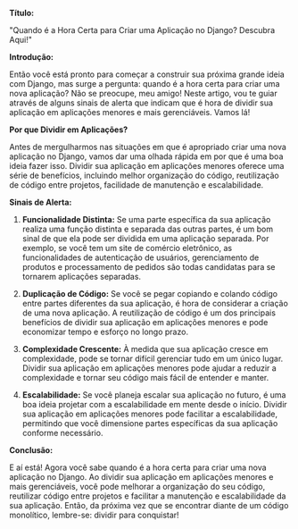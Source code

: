 **Título:**

"Quando é a Hora Certa para Criar uma Aplicação no Django? Descubra Aqui!"

**Introdução:**

Então você está pronto para começar a construir sua próxima grande ideia com Django, mas surge a pergunta: quando é a hora certa para criar uma nova aplicação? Não se preocupe, meu amigo! Neste artigo, vou te guiar através de alguns sinais de alerta que indicam que é hora de dividir sua aplicação em aplicações menores e mais gerenciáveis. Vamos lá!

**Por que Dividir em Aplicações?**

Antes de mergulharmos nas situações em que é apropriado criar uma nova aplicação no Django, vamos dar uma olhada rápida em por que é uma boa ideia fazer isso. Dividir sua aplicação em aplicações menores oferece uma série de benefícios, incluindo melhor organização do código, reutilização de código entre projetos, facilidade de manutenção e escalabilidade.

**Sinais de Alerta:**

1. **Funcionalidade Distinta:** Se uma parte específica da sua aplicação realiza uma função distinta e separada das outras partes, é um bom sinal de que ela pode ser dividida em uma aplicação separada. Por exemplo, se você tem um site de comércio eletrônico, as funcionalidades de autenticação de usuários, gerenciamento de produtos e processamento de pedidos são todas candidatas para se tornarem aplicações separadas.

2. **Duplicação de Código:** Se você se pegar copiando e colando código entre partes diferentes da sua aplicação, é hora de considerar a criação de uma nova aplicação. A reutilização de código é um dos principais benefícios de dividir sua aplicação em aplicações menores e pode economizar tempo e esforço no longo prazo.

3. **Complexidade Crescente:** À medida que sua aplicação cresce em complexidade, pode se tornar difícil gerenciar tudo em um único lugar. Dividir sua aplicação em aplicações menores pode ajudar a reduzir a complexidade e tornar seu código mais fácil de entender e manter.

4. **Escalabilidade:** Se você planeja escalar sua aplicação no futuro, é uma boa ideia projetar com a escalabilidade em mente desde o início. Dividir sua aplicação em aplicações menores pode facilitar a escalabilidade, permitindo que você dimensione partes específicas da sua aplicação conforme necessário.

**Conclusão:**

E aí está! Agora você sabe quando é a hora certa para criar uma nova aplicação no Django. Ao dividir sua aplicação em aplicações menores e mais gerenciáveis, você pode melhorar a organização do seu código, reutilizar código entre projetos e facilitar a manutenção e escalabilidade da sua aplicação. Então, da próxima vez que se encontrar diante de um código monolítico, lembre-se: dividir para conquistar!